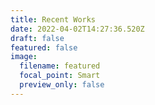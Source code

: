 ```yaml
---
title: Recent Works
date: 2022-04-02T14:27:36.520Z
draft: false
featured: false
image:
  filename: featured
  focal_point: Smart
  preview_only: false
---
```

